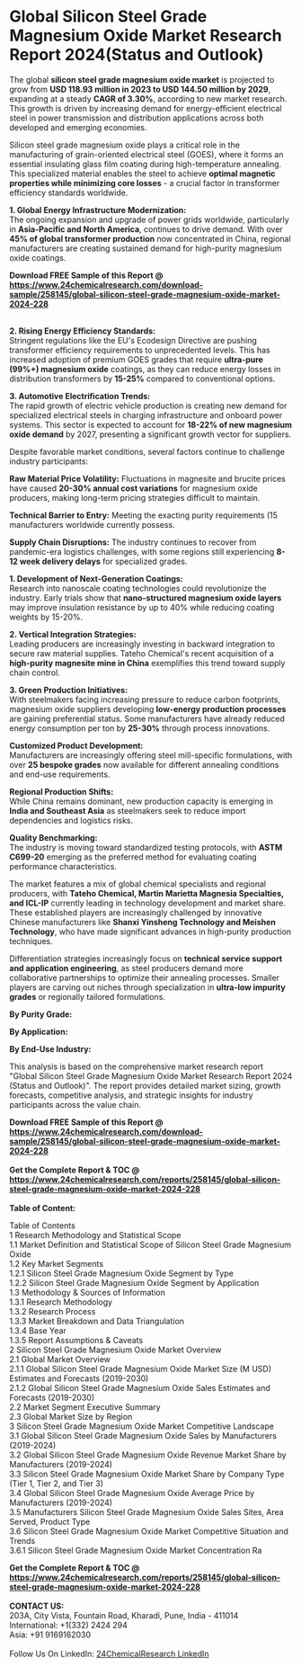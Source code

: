 <h1>Global Silicon Steel Grade Magnesium Oxide Market Research Report 2024(Status and Outlook)</h1><p>The global <strong>silicon steel grade magnesium oxide market</strong> is projected to grow from <strong>USD 118.93 million in 2023 to USD 144.50 million by 2029</strong>, expanding at a steady <strong>CAGR of 3.30%</strong>, according to new market research. This growth is driven by increasing demand for energy-efficient electrical steel in power transmission and distribution applications across both developed and emerging economies.</p><p>Silicon steel grade magnesium oxide plays a critical role in the manufacturing of grain-oriented electrical steel (GOES), where it forms an essential insulating glass film coating during high-temperature annealing. This specialized material enables the steel to achieve <strong>optimal magnetic properties while minimizing core losses</strong> - a crucial factor in transformer efficiency standards worldwide.</p><p><strong>1. Global Energy Infrastructure Modernization:</strong><br>
The ongoing expansion and upgrade of power grids worldwide, particularly in <strong>Asia-Pacific and North America</strong>, continues to drive demand. With over <strong>45% of global transformer production</strong> now concentrated in China, regional manufacturers are creating sustained demand for high-purity magnesium oxide coatings.</p><div><b>Download FREE Sample of this Report @ 
            <a href="https://www.24chemicalresearch.com/download-sample/258145/global-silicon-steel-grade-magnesium-oxide-market-2024-228">
            https://www.24chemicalresearch.com/download-sample/258145/global-silicon-steel-grade-magnesium-oxide-market-2024-228</a></b></div><br><p><strong>2. Rising Energy Efficiency Standards:</strong><br>
Stringent regulations like the EU's Ecodesign Directive are pushing transformer efficiency requirements to unprecedented levels. This has increased adoption of premium GOES grades that require <strong>ultra-pure (99%+) magnesium oxide</strong> coatings, as they can reduce energy losses in distribution transformers by <strong>15-25%</strong> compared to conventional options.</p><p><strong>3. Automotive Electrification Trends:</strong><br>
The rapid growth of electric vehicle production is creating new demand for specialized electrical steels in charging infrastructure and onboard power systems. This sector is expected to account for <strong>18-22% of new magnesium oxide demand</strong> by 2027, presenting a significant growth vector for suppliers.</p><p>Despite favorable market conditions, several factors continue to challenge industry participants:</p><p><strong>Raw Material Price Volatility:</strong> Fluctuations in magnesite and brucite prices have caused <strong>20-30% annual cost variations</strong> for magnesium oxide producers, making long-term pricing strategies difficult to maintain.</p><p><strong>Technical Barrier to Entry:</strong> Meeting the exacting purity requirements (15 manufacturers worldwide currently possess.</p><p><strong>Supply Chain Disruptions:</strong> The industry continues to recover from pandemic-era logistics challenges, with some regions still experiencing <strong>8-12 week delivery delays</strong> for specialized grades.</p><p><strong>1. Development of Next-Generation Coatings:</strong><br>
Research into nanoscale coating technologies could revolutionize the industry. Early trials show that <strong>nano-structured magnesium oxide layers</strong> may improve insulation resistance by up to 40% while reducing coating weights by 15-20%.</p><p><strong>2. Vertical Integration Strategies:</strong><br>
Leading producers are increasingly investing in backward integration to secure raw material supplies. Tateho Chemical's recent acquisition of a <strong>high-purity magnesite mine in China</strong> exemplifies this trend toward supply chain control.</p><p><strong>3. Green Production Initiatives:</strong><br>
With steelmakers facing increasing pressure to reduce carbon footprints, magnesium oxide suppliers developing <strong>low-energy production processes</strong> are gaining preferential status. Some manufacturers have already reduced energy consumption per ton by <strong>25-30%</strong> through process innovations.</p><p><strong>Customized Product Development:</strong><br>
	Manufacturers are increasingly offering steel mill-specific formulations, with over <strong>25 bespoke grades</strong> now available for different annealing conditions and end-use requirements.</p><p><strong>Regional Production Shifts:</strong><br>
	While China remains dominant, new production capacity is emerging in <strong>India and Southeast Asia</strong> as steelmakers seek to reduce import dependencies and logistics risks.</p><p><strong>Quality Benchmarking:</strong><br>
	The industry is moving toward standardized testing protocols, with <strong>ASTM C699-20</strong> emerging as the preferred method for evaluating coating performance characteristics.</p><p>The market features a mix of global chemical specialists and regional producers, with <strong>Tateho Chemical, Martin Marietta Magnesia Specialties, and ICL-IP</strong> currently leading in technology development and market share. These established players are increasingly challenged by innovative Chinese manufacturers like <strong>Shanxi Yinsheng Technology and Meishen Technology</strong>, who have made significant advances in high-purity production techniques.</p><p>Differentiation strategies increasingly focus on <strong>technical service support and application engineering</strong>, as steel producers demand more collaborative partnerships to optimize their annealing processes. Smaller players are carving out niches through specialization in <strong>ultra-low impurity grades</strong> or regionally tailored formulations.</p><p><strong>By Purity Grade:</strong></p><p><strong>By Application:</strong></p><p><strong>By End-Use Industry:</strong></p><p>This analysis is based on the comprehensive market research report "Global Silicon Steel Grade Magnesium Oxide Market Research Report 2024 (Status and Outlook)". The report provides detailed market sizing, growth forecasts, competitive analysis, and strategic insights for industry participants across the value chain.</p><div><b>Download FREE Sample of this Report @ 
            <a href="https://www.24chemicalresearch.com/download-sample/258145/global-silicon-steel-grade-magnesium-oxide-market-2024-228">
            https://www.24chemicalresearch.com/download-sample/258145/global-silicon-steel-grade-magnesium-oxide-market-2024-228</a></b></div><br><div><b>Get the Complete Report & TOC @ 
            <a href="https://www.24chemicalresearch.com/reports/258145/global-silicon-steel-grade-magnesium-oxide-market-2024-228">
            https://www.24chemicalresearch.com/reports/258145/global-silicon-steel-grade-magnesium-oxide-market-2024-228</a></b></div><br>
            <b>Table of Content:</b><p>Table of Contents<br />
1 Research Methodology and Statistical Scope<br />
1.1 Market Definition and Statistical Scope of Silicon Steel Grade Magnesium Oxide<br />
1.2 Key Market Segments<br />
1.2.1 Silicon Steel Grade Magnesium Oxide Segment by Type<br />
1.2.2 Silicon Steel Grade Magnesium Oxide Segment by Application<br />
1.3 Methodology & Sources of Information<br />
1.3.1 Research Methodology<br />
1.3.2 Research Process<br />
1.3.3 Market Breakdown and Data Triangulation<br />
1.3.4 Base Year<br />
1.3.5 Report Assumptions & Caveats<br />
2 Silicon Steel Grade Magnesium Oxide Market Overview<br />
2.1 Global Market Overview<br />
2.1.1 Global Silicon Steel Grade Magnesium Oxide Market Size (M USD) Estimates and Forecasts (2019-2030)<br />
2.1.2 Global Silicon Steel Grade Magnesium Oxide Sales Estimates and Forecasts (2019-2030)<br />
2.2 Market Segment Executive Summary<br />
2.3 Global Market Size by Region<br />
3 Silicon Steel Grade Magnesium Oxide Market Competitive Landscape<br />
3.1 Global Silicon Steel Grade Magnesium Oxide Sales by Manufacturers (2019-2024)<br />
3.2 Global Silicon Steel Grade Magnesium Oxide Revenue Market Share by Manufacturers (2019-2024)<br />
3.3 Silicon Steel Grade Magnesium Oxide Market Share by Company Type (Tier 1, Tier 2, and Tier 3)<br />
3.4 Global Silicon Steel Grade Magnesium Oxide Average Price by Manufacturers (2019-2024)<br />
3.5 Manufacturers Silicon Steel Grade Magnesium Oxide Sales Sites, Area Served, Product Type<br />
3.6 Silicon Steel Grade Magnesium Oxide Market Competitive Situation and Trends<br />
3.6.1 Silicon Steel Grade Magnesium Oxide Market Concentration Ra</p><div><b>Get the Complete Report & TOC @ 
            <a href="https://www.24chemicalresearch.com/reports/258145/global-silicon-steel-grade-magnesium-oxide-market-2024-228">
            https://www.24chemicalresearch.com/reports/258145/global-silicon-steel-grade-magnesium-oxide-market-2024-228</a></b></div><br><b>CONTACT US:</b><br>
            203A, City Vista, Fountain Road, Kharadi, Pune, India - 411014<br>
            International: +1(332) 2424 294<br>
            Asia: +91 9169162030 <br><br>
            Follow Us On LinkedIn: <a href="https://www.linkedin.com/company/24chemicalresearch/">24ChemicalResearch LinkedIn</a>